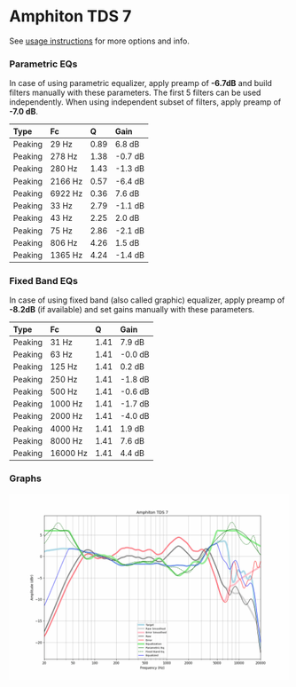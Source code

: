 # Amphiton TDS 7
See [usage instructions](https://github.com/jaakkopasanen/AutoEq#usage) for more options and info.

### Parametric EQs
In case of using parametric equalizer, apply preamp of **-6.7dB** and build filters manually
with these parameters. The first 5 filters can be used independently.
When using independent subset of filters, apply preamp of **-7.0 dB**.

| Type    | Fc      |    Q | Gain    |
|:--------|:--------|:-----|:--------|
| Peaking | 29 Hz   | 0.89 | 6.8 dB  |
| Peaking | 278 Hz  | 1.38 | -0.7 dB |
| Peaking | 280 Hz  | 1.43 | -1.3 dB |
| Peaking | 2166 Hz | 0.57 | -6.4 dB |
| Peaking | 6922 Hz | 0.36 | 7.6 dB  |
| Peaking | 33 Hz   | 2.79 | -1.1 dB |
| Peaking | 43 Hz   | 2.25 | 2.0 dB  |
| Peaking | 75 Hz   | 2.86 | -2.1 dB |
| Peaking | 806 Hz  | 4.26 | 1.5 dB  |
| Peaking | 1365 Hz | 4.24 | -1.4 dB |

### Fixed Band EQs
In case of using fixed band (also called graphic) equalizer, apply preamp of **-8.2dB**
(if available) and set gains manually with these parameters.

| Type    | Fc       |    Q | Gain    |
|:--------|:---------|:-----|:--------|
| Peaking | 31 Hz    | 1.41 | 7.9 dB  |
| Peaking | 63 Hz    | 1.41 | -0.0 dB |
| Peaking | 125 Hz   | 1.41 | 0.2 dB  |
| Peaking | 250 Hz   | 1.41 | -1.8 dB |
| Peaking | 500 Hz   | 1.41 | -0.6 dB |
| Peaking | 1000 Hz  | 1.41 | -1.7 dB |
| Peaking | 2000 Hz  | 1.41 | -4.0 dB |
| Peaking | 4000 Hz  | 1.41 | 1.9 dB  |
| Peaking | 8000 Hz  | 1.41 | 7.6 dB  |
| Peaking | 16000 Hz | 1.41 | 4.4 dB  |

### Graphs
![](./Amphiton%20TDS%207.png)